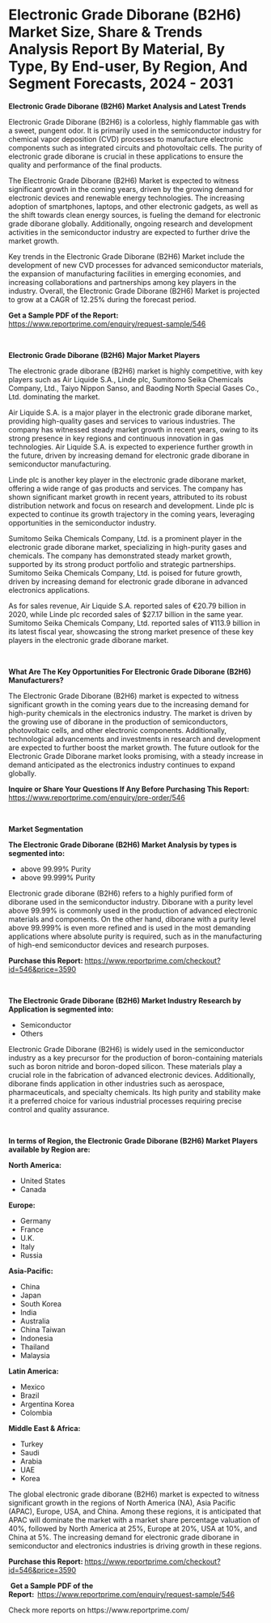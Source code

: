 <p><h1>Electronic Grade Diborane (B2H6) Market Size, Share & Trends Analysis Report By Material, By Type, By End-user, By Region, And Segment Forecasts, 2024 - 2031</h1></p><p><strong>Electronic Grade Diborane (B2H6) Market Analysis and Latest Trends</strong></p>
<p><p>Electronic Grade Diborane (B2H6) is a colorless, highly flammable gas with a sweet, pungent odor. It is primarily used in the semiconductor industry for chemical vapor deposition (CVD) processes to manufacture electronic components such as integrated circuits and photovoltaic cells. The purity of electronic grade diborane is crucial in these applications to ensure the quality and performance of the final products.</p><p>The Electronic Grade Diborane (B2H6) Market is expected to witness significant growth in the coming years, driven by the growing demand for electronic devices and renewable energy technologies. The increasing adoption of smartphones, laptops, and other electronic gadgets, as well as the shift towards clean energy sources, is fueling the demand for electronic grade diborane globally. Additionally, ongoing research and development activities in the semiconductor industry are expected to further drive the market growth.</p><p>Key trends in the Electronic Grade Diborane (B2H6) Market include the development of new CVD processes for advanced semiconductor materials, the expansion of manufacturing facilities in emerging economies, and increasing collaborations and partnerships among key players in the industry. Overall, the Electronic Grade Diborane (B2H6) Market is projected to grow at a CAGR of 12.25% during the forecast period.</p></p>
<p><strong>Get a Sample PDF of the Report:&nbsp;</strong> <a href="https://www.reportprime.com/enquiry/request-sample/546">https://www.reportprime.com/enquiry/request-sample/546</a></p>
<p>&nbsp;</p>
<p><strong>Electronic Grade Diborane (B2H6) Major Market Players</strong></p>
<p><p>The electronic grade diborane (B2H6) market is highly competitive, with key players such as Air Liquide S.A., Linde plc, Sumitomo Seika Chemicals Company, Ltd., Taiyo Nippon Sanso, and Baoding North Special Gases Co., Ltd. dominating the market.</p><p>Air Liquide S.A. is a major player in the electronic grade diborane market, providing high-quality gases and services to various industries. The company has witnessed steady market growth in recent years, owing to its strong presence in key regions and continuous innovation in gas technologies. Air Liquide S.A. is expected to experience further growth in the future, driven by increasing demand for electronic grade diborane in semiconductor manufacturing.</p><p>Linde plc is another key player in the electronic grade diborane market, offering a wide range of gas products and services. The company has shown significant market growth in recent years, attributed to its robust distribution network and focus on research and development. Linde plc is expected to continue its growth trajectory in the coming years, leveraging opportunities in the semiconductor industry.</p><p>Sumitomo Seika Chemicals Company, Ltd. is a prominent player in the electronic grade diborane market, specializing in high-purity gases and chemicals. The company has demonstrated steady market growth, supported by its strong product portfolio and strategic partnerships. Sumitomo Seika Chemicals Company, Ltd. is poised for future growth, driven by increasing demand for electronic grade diborane in advanced electronics applications.</p><p>As for sales revenue, Air Liquide S.A. reported sales of €20.79 billion in 2020, while Linde plc recorded sales of $27.17 billion in the same year. Sumitomo Seika Chemicals Company, Ltd. reported sales of ¥113.9 billion in its latest fiscal year, showcasing the strong market presence of these key players in the electronic grade diborane market.</p></p>
<p>&nbsp;</p>
<p><strong>What Are The Key Opportunities For Electronic Grade Diborane (B2H6) Manufacturers?</strong></p>
<p><p>The Electronic Grade Diborane (B2H6) market is expected to witness significant growth in the coming years due to the increasing demand for high-purity chemicals in the electronics industry. The market is driven by the growing use of diborane in the production of semiconductors, photovoltaic cells, and other electronic components. Additionally, technological advancements and investments in research and development are expected to further boost the market growth. The future outlook for the Electronic Grade Diborane market looks promising, with a steady increase in demand anticipated as the electronics industry continues to expand globally.</p></p>
<p><strong>Inquire or Share Your Questions If Any Before Purchasing This Report:</strong> <a href="https://www.reportprime.com/enquiry/pre-order/546">https://www.reportprime.com/enquiry/pre-order/546</a></p>
<p>&nbsp;</p>
<p><strong>Market Segmentation</strong></p>
<p><strong>The Electronic Grade Diborane (B2H6) Market Analysis by types is segmented into:</strong></p>
<p><ul><li>above 99.99% Purity</li><li>above 99.999% Purity</li></ul></p>
<p><p>Electronic grade diborane (B2H6) refers to a highly purified form of diborane used in the semiconductor industry. Diborane with a purity level above 99.99% is commonly used in the production of advanced electronic materials and components. On the other hand, diborane with a purity level above 99.999% is even more refined and is used in the most demanding applications where absolute purity is required, such as in the manufacturing of high-end semiconductor devices and research purposes.</p></p>
<p><strong>Purchase this Report:&nbsp;</strong><a href="https://www.reportprime.com/checkout?id=546&price=3590">https://www.reportprime.com/checkout?id=546&price=3590</a></p>
<p>&nbsp;</p>
<p><strong>The Electronic Grade Diborane (B2H6) Market Industry Research by Application is segmented into:</strong></p>
<p><ul><li>Semiconductor</li><li>Others</li></ul></p>
<p><p>Electronic Grade Diborane (B2H6) is widely used in the semiconductor industry as a key precursor for the production of boron-containing materials such as boron nitride and boron-doped silicon. These materials play a crucial role in the fabrication of advanced electronic devices. Additionally, diborane finds application in other industries such as aerospace, pharmaceuticals, and specialty chemicals. Its high purity and stability make it a preferred choice for various industrial processes requiring precise control and quality assurance.</p></p>
<p>&nbsp;</p>
<p><strong>In terms of Region, the Electronic Grade Diborane (B2H6) Market Players available by Region are:</strong></p>
<p>
    <p> <strong> North America: </strong>
        <ul>
            <li>United States</li>
            <li>Canada</li>
        </ul>
        </p> 
    <p> <strong> Europe: </strong>
        <ul>
            <li>Germany</li>
            <li>France</li>
            <li>U.K.</li>
            <li>Italy</li>
            <li>Russia</li>
        </ul>
        </p> 
    <p> <strong> Asia-Pacific: </strong>
        <ul>
            <li>China</li>
            <li>Japan</li>
            <li>South Korea</li>
            <li>India</li>
            <li>Australia</li>
            <li>China Taiwan</li>
            <li>Indonesia</li>
            <li>Thailand</li>
            <li>Malaysia</li>
        </ul>
        </p> 
    <p> <strong> Latin America: </strong>
        <ul>
            <li>Mexico</li>
            <li>Brazil</li>
            <li>Argentina Korea</li>
            <li>Colombia</li>
        </ul>
        </p> 
    <p> <strong> Middle East & Africa: </strong>
        <ul>
            <li>Turkey</li>
            <li>Saudi</li>
            <li>Arabia</li>
            <li>UAE</li>
            <li>Korea</li>
        </ul>
    </p>
    </p>
<p><p>The global electronic grade diborane (B2H6) market is expected to witness significant growth in the regions of North America (NA), Asia Pacific (APAC), Europe, USA, and China. Among these regions, it is anticipated that APAC will dominate the market with a market share percentage valuation of 40%, followed by North America at 25%, Europe at 20%, USA at 10%, and China at 5%. The increasing demand for electronic grade diborane in semiconductor and electronics industries is driving growth in these regions.</p></p>
<p><strong>Purchase this Report: </strong><a href="https://www.reportprime.com/checkout?id=546&price=3590">https://www.reportprime.com/checkout?id=546&price=3590</a></p>
<p>&nbsp;<strong>Get a Sample PDF of the Report:&nbsp;&nbsp;</strong><a href="https://www.reportprime.com/enquiry/request-sample/546">https://www.reportprime.com/enquiry/request-sample/546</a></p>
<p><strong></strong></p>
<p>Check more reports on https://www.reportprime.com/</p>
